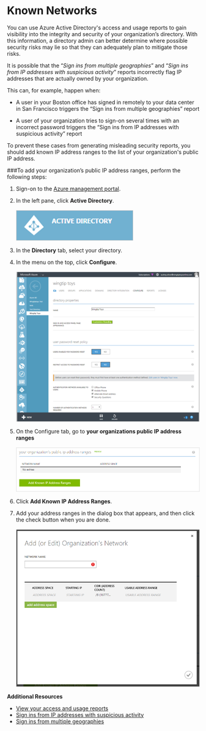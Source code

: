 <properties 
    pageTitle="Known Networks | Microsoft Azure" 
    description="By configuring known networks, you can avoid having IP addresses that are owned by your organization included in the Sign ins from multiple geographies and Sign ins from IP addresses with suspicious activity reports." 
    services="active-directory" 
    documentationCenter="" 
    authors="markusvi" 
    manager="msStevenPo"  
    editor=""/>

<tags 
    ms.service="active-directory" 
    ms.workload="identity" 
    ms.tgt_pltfrm="na" 
    ms.devlang="na" 
    ms.topic="article" 
    ms.date="12/01/2015" 
    ms.author="markvi"/>

# Known Networks


You can use Azure Active Directory's access and usage reports to gain visibility into the integrity and security of your organization’s directory. With this information, a directory admin can better determine where possible security risks may lie so that they can adequately plan to mitigate those risks.

It is possible that the “*Sign ins from multiple geographies*” and “*Sign ins from IP addresses with suspicious activity*” reports incorrectly flag IP addresses that are actually owned by your organization. 

This can, for example, happen when: 

- A user in your Boston office has signed in remotely to your data center in San Francisco triggers the “Sign ins from multiple geographies” report 

- A user of your organization tries to sign-on several times with an incorrect password triggers the “Sign ins from IP addresses with suspicious activity” report 

To prevent these cases from generating misleading security reports, you should add known IP address ranges to the list of your organization's public IP address.    


###To add your organization’s public IP address ranges, perform the following steps: 

1.  Sign-on to the [Azure management portal](https://manage.windowsazure.com).

2.  In the left pane, click **Active Directory**. <br><br>![How Cloud App Discovery Works](./media/active-directory-known-networks/known-netwoks-01.png)

3.  In the **Directory** tab, select your directory.

4.  In the menu on the top, click **Configure**. <br><br>![How Cloud App Discovery Works](./media/active-directory-known-networks/known-netwoks-02.png)

5.  On the Configure tab, go to **your organizations public IP address ranges** <br><br>![How Cloud App Discovery Works](./media/active-directory-known-networks/known-netwoks-03.png)

6.  Click **Add Known IP Address Ranges**.

7.  Add your address ranges in the dialog box that appears, and then click the check button  when you are done. <br><br>![How Cloud App Discovery Works](./media/active-directory-known-networks/known-netwoks-04.png)


**Additional Resources**


* [View your access and usage reports](active-directory-view-access-usage-reports.md)
* [Sign ins from IP addresses with suspicious activity](active-directory-reporting-sign-ins-from-ip-addresses-with-suspicious-activity.md)
* [Sign ins from multiple geographies](active-directory-reporting-sign-ins-from-multiple-geographies.md)



